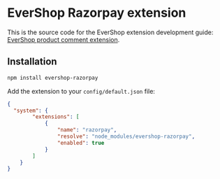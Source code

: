 # EverShop Razorpay extension

This is the source code for the EverShop extension development guide: [EverShop product comment extension](https://evershop.io/docs/development/module/create-first-extension).

## Installation

```bash
npm install evershop-razorpay
```

Add the extension to your `config/default.json` file:

```json
{
  "system": {
        "extensions": [
            {
                "name": "razorpay",
                "resolve": "node_modules/evershop-razorpay",
                "enabled": true
            }
        ]
    }
}
